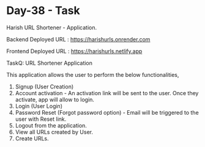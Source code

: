 # Day-38 - Task

Harish URL Shortener - Application.

Backend Deployed URL : https://harishurls.onrender.com

Frontend Deployed URL : https://harishurls.netlify.app

TaskQ: URL Shortener Application

This application allows the user to perform the below functionalities,

1. Signup (User Creation)
2. Account activation  - An activation link will be sent to the user. Once they activate, app will allow to login.
3. Login (User Login)
4. Password Reset (Forgot password option) - Email will be triggered to the user with Reset link.
5. Logout from the application.
6. View all URLs created by User.
7. Create URLs.
